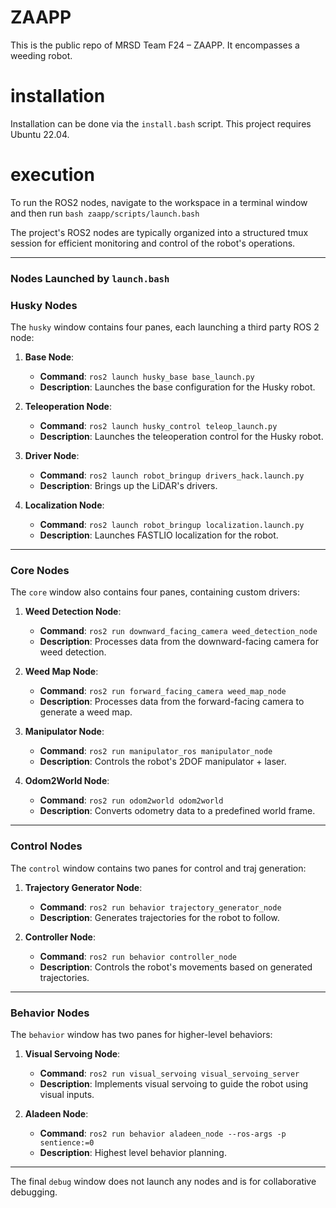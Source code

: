 ZAAPP
=====

This is the public repo of MRSD Team F24 – ZAAPP. It encompasses a weeding robot.


installation
=============

Installation can be done via the `install.bash` script. This project requires Ubuntu 22.04.

execution
===========

To run the ROS2 nodes, navigate to the workspace in a terminal window and then run `bash zaapp/scripts/launch.bash`

The project's ROS2 nodes are typically organized into a structured tmux session for efficient monitoring and control of the robot's operations.


---

### Nodes Launched by `launch.bash`

### **Husky Nodes**
The `husky` window contains four panes, each launching a third party ROS 2 node:
1. **Base Node**:
   - **Command**: `ros2 launch husky_base base_launch.py`
   - **Description**: Launches the base configuration for the Husky robot.

2. **Teleoperation Node**:
   - **Command**: `ros2 launch husky_control teleop_launch.py`
   - **Description**: Launches the teleoperation control for the Husky robot.

3. **Driver Node**:
   - **Command**: `ros2 launch robot_bringup drivers_hack.launch.py`
   - **Description**: Brings up the LiDAR's drivers.

4. **Localization Node**:
   - **Command**: `ros2 launch robot_bringup localization.launch.py`
   - **Description**: Launches FASTLIO localization for the robot.

---

### **Core Nodes**
The `core` window also contains four panes, containing custom drivers:
1. **Weed Detection Node**:
   - **Command**: `ros2 run downward_facing_camera weed_detection_node`
   - **Description**: Processes data from the downward-facing camera for weed detection.

2. **Weed Map Node**:
   - **Command**: `ros2 run forward_facing_camera weed_map_node`
   - **Description**: Processes data from the forward-facing camera to generate a weed map.

3. **Manipulator Node**:
   - **Command**: `ros2 run manipulator_ros manipulator_node`
   - **Description**: Controls the robot's 2DOF manipulator + laser.

4. **Odom2World Node**:
   - **Command**: `ros2 run odom2world odom2world`
   - **Description**: Converts odometry data to a predefined world frame.

---

### **Control Nodes**
The `control` window contains two panes for control and traj generation:
1. **Trajectory Generator Node**:
   - **Command**: `ros2 run behavior trajectory_generator_node`
   - **Description**: Generates trajectories for the robot to follow.

2. **Controller Node**:
   - **Command**: `ros2 run behavior controller_node`
   - **Description**: Controls the robot's movements based on generated trajectories.

---

### **Behavior Nodes**
The `behavior` window has two panes for higher-level behaviors:
1. **Visual Servoing Node**:
   - **Command**: `ros2 run visual_servoing visual_servoing_server`
   - **Description**: Implements visual servoing to guide the robot using visual inputs.

2. **Aladeen Node**:
   - **Command**: `ros2 run behavior aladeen_node --ros-args -p sentience:=0`
   - **Description**: Highest level behavior planning.

---

The final `debug` window does not launch any nodes and is for collaborative debugging.
